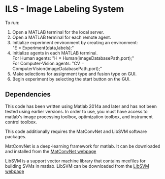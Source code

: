# ILS - Image Labeling System
To run: <br />
1. Open a MATLAB terminal for the local server. <br />
2. Open a MATLAB terminal for each remote agent. <br />
3. Initialize experiment environment by creating an environment: <br />
  "E = Experiment(data,labels);" <br />
4. Initialize agents in each MATLAB terminal. <br />
  For Human agents: "H = Human(imageDatabasePath,port);" <br />
  For Computer-Vision agents: "CV = ComputerVision(imageDatabasePath,port);" <br />
5. Make selections for assignment type and fusion type on GUI. <br />
5. Begin experiment by selecting the start button on the GUI. <br />

## Dependencies
This code has been written using Matlab 2014a and later and has not been tested using earlier versions. In order to use, you must have access to matlab's image processing toolbox, optimization toolbox, and instrument control toolbox. 

This code additionally requires the MatConvNet and LibSVM software packages.

MatConvNet is a deep-learning framework for matlab. It can be downloaded and installed from the [MatConvNet webpage](http://www.vlfeat.org/matconvnet/install/)

LibSVM is a support vector machine library that contains mexfiles for building SVMs in matlab. LibSVM can be downloaded from the [LibSVM webpage](https://www.csie.ntu.edu.tw/~cjlin/libsvm/)



